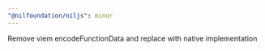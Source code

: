 ```yaml
---
"@nilfoundation/niljs": minor
---
```


Remove viem encodeFunctionData and replace with native implementation
